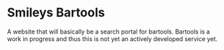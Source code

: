 # Smileys Bartools

A website that will basically be a search portal for bartools.  Bartools is a work in progress and thus this is not yet an actively developed service yet.